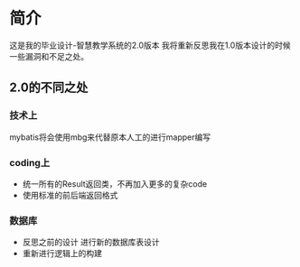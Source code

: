 # 简介
这是我的毕业设计-智慧教学系统的2.0版本
我将重新反思我在1.0版本设计的时候一些漏洞和不足之处。


## 2.0的不同之处
### 技术上
mybatis将会使用mbg来代替原本人工的进行mapper编写

### coding上
- 统一所有的Result返回类，不再加入更多的复杂code
- 使用标准的前后端返回格式

### 数据库
- 反思之前的设计 进行新的数据库表设计
- 重新进行逻辑上的构建



